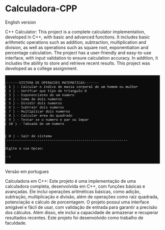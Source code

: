 # Calculadora-CPP

English version  

C++ Calculator: This project is a complete calculator implementation, developed in C++, with basic and advanced functions. It includes basic arithmetic operations such as addition, subtraction, multiplication and division, as well as operations such as square root, exponentiation and percentage calculation. The project has a user-friendly and easy-to-use interface, with input validation to ensure calculation accuracy. In addition, it includes the ability to store and retrieve recent results. This project was developed as a college assignment.


<p align="center">
  <img src="cpp.png">
</p>

Versão em portugues 

Calculadora em C++: Este projeto é uma implementação de uma calculadora completa, desenvolvida em C++, com funções básicas e avançadas. Ele inclui operações aritméticas básicas, como adição, subtração, multiplicação e divisão, além de operações como raiz quadrada, potenciação e cálculo de porcentagem. O projeto possui uma interface amigável e fácil de usar, com validação de entrada para garantir a precisão dos cálculos. Além disso, ele inclui a capacidade de armazenar e recuperar resultados recentes. Este projeto foi desenvolvido como trabalho de faculdade.
